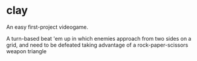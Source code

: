 # clay

An easy first-project videogame.

A turn-based beat 'em up in which enemies approach from two sides on a grid,
and need to be defeated taking advantage of a rock-paper-scissors weapon triangle

